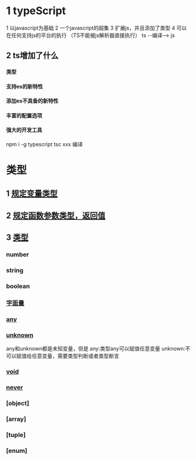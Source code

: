 
# 1 typeScript
1 以javascript为基础
2 一个javascript的超集
3 扩展js，并且添加了类型
4 可以在任何支持js的平台的执行
（TS不能被js解析器直接执行）
ts --编译--> js

## 2 ts增加了什么
#### 类型
#### 支持es的新特性
#### 添加es不具备的新特性
#### 丰富的配置选项
#### 强大的开发工具

npm i -g typescript
tsc xxx 编译

# 类型
## 1 [规定变量类型](./002basis.ts)
## 2 [规定函数参数类型，返回值](./002basis.ts)
## 3 [类型](./003types.ts)

### number
### string
### boolean
### [字面量](./003types.ts)
### [any](./003types.ts)
### [unknown](./003types.ts)
any和unknown都是未知变量，但是
 any:类型any可以赋值任意变量
 unknown:不可以赋值给任意变量，需要类型判断或者类型断言
### [void](./003types.ts)
### [never](./003types.ts)

### [object]
### [array]
### [tuple]
### [enum]



 
